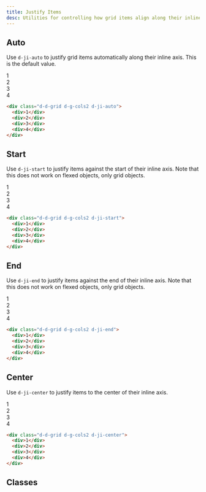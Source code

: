 ```yaml
---
title: Justify Items
desc: Utilities for controlling how grid items align along their inline axis.
---
```


## Auto

Use `d-ji-auto` to justify grid items automatically along their inline axis. This is the default value.

<code-well-header class="d-fl-center d-fd-column d-p24 d-bgc-purple-100 d-bgo50 d-w100p d-hmn102" custom>
  <div class="d-d-grid d-g-cols2 d-ji-auto d-w100p d-bar8 d-bgc-purple-100">
    <div class="d-fl-center d-m8 d-p16 d-wmn64 d-bgc-purple-300 d-bar4 d-fs24 d-fw-bold">1</div>
    <div class="d-fl-center d-m8 d-p16 d-wmn64 d-bgc-purple-300 d-bar4 d-fs24 d-fw-bold">2</div>
    <div class="d-fl-center d-m8 d-p16 d-wmn64 d-bgc-purple-300 d-bar4 d-fs24 d-fw-bold">3</div>
    <div class="d-fl-center d-m8 d-p16 d-wmn64 d-bgc-purple-300 d-bar4 d-fs24 d-fw-bold">4</div>
  </div>
</code-well-header>

```html
<div class="d-d-grid d-g-cols2 d-ji-auto">
  <div>1</div>
  <div>2</div>
  <div>3</div>
  <div>4</div>
</div>
```

## Start

Use `d-ji-start` to justify items against the start of their inline axis. Note that this does not work on flexed objects, only grid objects.

<code-well-header class="d-fl-center d-fd-column d-p24 d-bgc-green-100 d-bgo50 d-w100p d-hmn102" custom>
  <div class="d-d-grid d-g-cols2 d-ji-start d-w100p d-bar8 d-bgc-green-100">
    <div class="d-fl-center d-m8 d-p16 d-wmn64 d-bgc-green-300 d-bar4 d-fs24 d-fw-bold">1</div>
    <div class="d-fl-center d-m8 d-p16 d-wmn64 d-bgc-green-300 d-bar4 d-fs24 d-fw-bold">2</div>
    <div class="d-fl-center d-m8 d-p16 d-wmn64 d-bgc-green-300 d-bar4 d-fs24 d-fw-bold">3</div>
    <div class="d-fl-center d-m8 d-p16 d-wmn64 d-bgc-green-300 d-bar4 d-fs24 d-fw-bold">4</div>
  </div>
</code-well-header>

```html
<div class="d-d-grid d-g-cols2 d-ji-start">
  <div>1</div>
  <div>2</div>
  <div>3</div>
  <div>4</div>
</div>
```

## End

Use `d-ji-end` to justify items against the end of their inline axis. Note that this does not work on flexed objects, only grid objects.

<code-well-header class="d-fl-center d-fd-column d-p24 d-bgc-pink-100 d-bgo50 d-w100p d-hmn102" custom>
  <div class="d-d-grid d-g-cols2 d-ji-end d-w100p d-bar8 d-bgc-pink-100">
    <div class="d-fl-center d-m8 d-p16 d-wmn64 d-bgc-pink-400 d-bar4 d-fs24 d-fw-bold">1</div>
    <div class="d-fl-center d-m8 d-p16 d-wmn64 d-bgc-pink-400 d-bar4 d-fs24 d-fw-bold">2</div>
    <div class="d-fl-center d-m8 d-p16 d-wmn64 d-bgc-pink-400 d-bar4 d-fs24 d-fw-bold">3</div>
    <div class="d-fl-center d-m8 d-p16 d-wmn64 d-bgc-pink-400 d-bar4 d-fs24 d-fw-bold">4</div>
  </div>
</code-well-header>

```html
<div class="d-d-grid d-g-cols2 d-ji-end">
  <div>1</div>
  <div>2</div>
  <div>3</div>
  <div>4</div>
</div>
```

## Center

Use `d-ji-center` to justify items to the center of their inline axis.

<code-well-header class="d-fl-center d-fd-column d-p24 d-bgc-red-100 d-bgo50 d-w100p d-hmn102" custom>
  <div class="d-d-grid d-g-cols2 d-ji-center d-w100p d-bar8 d-bgc-red-100">
    <div class="d-fl-center d-m8 d-p16 d-wmn64 d-bgc-red-200 d-bar4 d-fs24 d-fw-bold">1</div>
    <div class="d-fl-center d-m8 d-p16 d-wmn64 d-bgc-red-200 d-bar4 d-fs24 d-fw-bold">2</div>
    <div class="d-fl-center d-m8 d-p16 d-wmn64 d-bgc-red-200 d-bar4 d-fs24 d-fw-bold">3</div>
    <div class="d-fl-center d-m8 d-p16 d-wmn64 d-bgc-red-200 d-bar4 d-fs24 d-fw-bold">4</div>
  </div>
</code-well-header>

```html
<div class="d-d-grid d-g-cols2 d-ji-center">
  <div>1</div>
  <div>2</div>
  <div>3</div>
  <div>4</div>
</div>
```

## Classes

<utility-class-table>
  <template #content>
    <tbody>
      <tr v-for="i in ['center', 'end', 'start', 'left', 'right', 'baseline', 'first-baseline', 'last-baseline', 'stretch', 'safe', 'unsafe', 'normal', 'legacy', 'auto', 'unset']">
        <th scope="row" class="d-ff-mono d-fc-purple d-fw-normal d-fs12">.d-ji-{{ i }}</th>
        <td class="d-ff-mono d-fc-orange-500 d-fs12">justify-items: {{ i }} !important;</td>
      </tr>
    </tbody>
  </template>
</utility-class-table>
